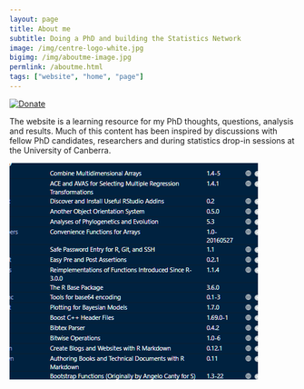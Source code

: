 ```yaml
---
layout: page
title: About me
subtitle: Doing a PhD and building the Statistics Network
image: /img/centre-logo-white.jpg
bigimg: /img/aboutme-image.jpg
permlink: /aboutme.html
tags: ["website", "home", "page"]
---
```


[![Donate](https://img.shields.io/badge/Donate-PayPal-green.svg)](https://paypal.me/ARDavidson?locale.x=en_AU)

The website is a learning resource for my PhD thoughts, questions, analysis and results. Much of this content has been inspired by discussions with fellow PhD candidates, researchers and during statistics drop-in sessions at the University of Canberra.



![1560646016870](/img/1560646016870.png)